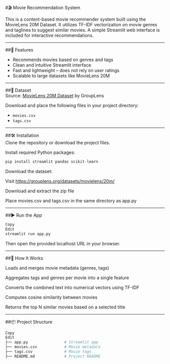 #🎬 Movie Recommendation System  


This is a content-based movie recommender system built using the MovieLens 20M Dataset. It utilizes TF-IDF vectorization on movie genres and taglines to suggest similar movies. A simple Streamlit web interface is included for interactive recommendations.

---

##🚀 Features  
- Recommends movies based on genres and tags  
- Clean and intuitive Streamlit interface  
- Fast and lightweight – does not rely on user ratings  
- Scalable to large datasets like MovieLens 20M  

---

##📁 Dataset  
Source: [MovieLens 20M Dataset](https://grouplens.org/datasets/movielens/20m/) by GroupLens

Download and place the following files in your project directory:  
- `movies.csv`  
- `tags.csv`  

---

##🛠 Installation  
Clone the repository or download the project files.

Install required Python packages:

```bash
pip install streamlit pandas scikit-learn
```
Download the dataset:

Visit https://grouplens.org/datasets/movielens/20m/

Download and extract the zip file

Place movies.csv and tags.csv in the same directory as app.py

---

##▶️ Run the App

```bash
Copy
Edit
streamlit run app.py
```
Then open the provided localhost URL in your browser.

---

##🧠 How It Works

Loads and merges movie metadata (genres, tags)

Aggregates tags and genres per movie into a single feature

Converts the combined text into numerical vectors using TF-IDF

Computes cosine similarity between movies

Returns the top N similar movies based on a selected title

---

##📦 Project Structure

```bash
Copy
Edit
├── app.py                # Streamlit app
├── movies.csv            # Movie metadata
├── tags.csv              # Movie tags
├── README.md             # Project README
```

